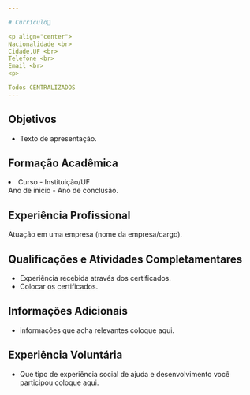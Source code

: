 ```yaml
---

# Currículo📄

<p align="center">
Nacionalidade <br>
Cidade,UF <br>
Telefone <br>
Email <br>
<p>

Todos CENTRALIZADOS
---
```


## Objetivos

- Texto de apresentação. 

## Formação Acadêmica

<li>Curso - Instituição/UF<br>
Ano de inicio - Ano de conclusão. 
</li>

## Experiência Profissional

Atuação em uma empresa (nome da empresa/cargo). 

## Qualificações e Atividades Completamentares

- Experiência recebida através dos certificados. 
- Colocar os certificados. 

## Informações Adicionais

- informações que acha relevantes coloque aqui. 

## Experiência Voluntária

- Que tipo de experiência social de ajuda e desenvolvimento você participou coloque aqui. 


